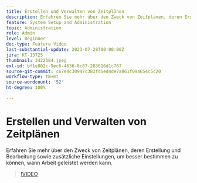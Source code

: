 ```yaml
---
title: Erstellen und Verwalten von Zeitplänen
description: Erfahren Sie mehr über den Zweck von Zeitplänen, deren Erstellung und Bearbeitung sowie zusätzliche Einstellungen, um besser bestimmen zu können, wann Arbeit geleistet werden kann.
feature: System Setup and Administration
topic: Administration
role: Admin
level: Beginner
doc-type: Feature Video
last-substantial-update: 2023-07-28T00:00:00Z
jira: KT-13725
thumbnail: 3422184.jpeg
exl-id: bf1e802c-9ec6-4636-8c87-283616d1c767
source-git-commit: c67e4c30947c383fd6ed4de7a861f09a654c5c20
workflow-type: tm+mt
source-wordcount: '52'
ht-degree: 100%

---
```


# Erstellen und Verwalten von Zeitplänen

Erfahren Sie mehr über den Zweck von Zeitplänen, deren Erstellung und Bearbeitung sowie zusätzliche Einstellungen, um besser bestimmen zu können, wann Arbeit geleistet werden kann.

>[!VIDEO](https://video.tv.adobe.com/v/3422184/?learn=on)
